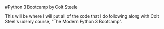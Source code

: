 #Python 3 Bootcamp by Colt Steele

This will be where I will put all of the code that I do following along with Colt Steel's udemy course, "The Modern Python 3 Bootcamp".
